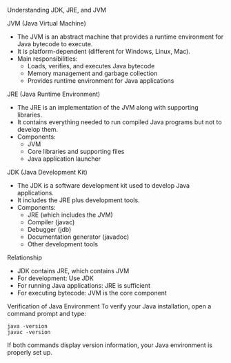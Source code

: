Understanding JDK, JRE, and JVM

JVM (Java Virtual Machine)
- The JVM is an abstract machine that provides a runtime environment for Java bytecode to execute.
- It is platform-dependent (different for Windows, Linux, Mac).
- Main responsibilities:
  - Loads, verifies, and executes Java bytecode
  - Memory management and garbage collection
  - Provides runtime environment for Java applications

JRE (Java Runtime Environment)
- The JRE is an implementation of the JVM along with supporting libraries.
- It contains everything needed to run compiled Java programs but not to develop them.
- Components:
  - JVM
  - Core libraries and supporting files
  - Java application launcher

JDK (Java Development Kit)
- The JDK is a software development kit used to develop Java applications.
- It includes the JRE plus development tools.
- Components:
  - JRE (which includes the JVM)
  - Compiler (javac)
  - Debugger (jdb)
  - Documentation generator (javadoc)
  - Other development tools

Relationship
- JDK contains JRE, which contains JVM
- For development: Use JDK
- For running Java applications: JRE is sufficient
- For executing bytecode: JVM is the core component

Verification of Java Environment
To verify your Java installation, open a command prompt and type:
```
java -version
javac -version
```

If both commands display version information, your Java environment is properly set up.
